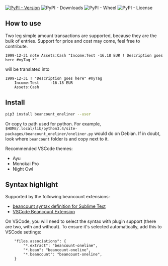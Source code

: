 
[![PyPI - Version](https://img.shields.io/pypi/v/beancount_oneliner)](https://pypi.org/project/packages/beancount_oneliner/)
![PyPI - Downloads](https://img.shields.io/pypi/dm/beancount_oneliner)
![PyPI - Wheel](https://img.shields.io/pypi/wheel/beancount_oneliner)
![PyPI - License](https://img.shields.io/pypi/l/beancount_oneliner)


## How to use

Two leg simple amount transactions are supported, because they are the bulk of entries. Support for price and cost may come, feel free to contribute.

```bean
1999-12-31 note Assets:Cash "Income:Test -16.18 EUR ! Description goes here #myTag *"
```

will be translated into

```bean
1999-12-31 ! "Description goes here" #myTag
	Income:Test		-16.18 EUR
	Assets:Cash
```


## Install

```sh
pip3 install beancount_oneliner --user
```

Or copy to path used for python. For example, `$HOME/.local/lib/python3.4/site-packages/beancount_oneliner/oneliner.py` would do on Debian. If in doubt, look where `beancount` folder is and copy next to it.

Recommended VSCode themes:
- Ayu
- Monokai Pro
- Night Owl


## Syntax highlight

Supported by the following beancount extensions:
- [beancount syntax definition for Sublime Text](https://github.com/draug3n/sublime-beancount)
- [VSCode Beancount Extension](https://github.com/Lencerf/vscode-beancount)

On VSCode, you will need to select the syntax with plugin support (there are two, with and without). To ensure it's selected automatically, add this to VSCode settings:
```jsonc
    "files.associations": {
        "*.extract": "beancount-oneline",
        "*.bean": "beancount-oneline",
        "*.beancount": "beancount-oneline",
    }
```
